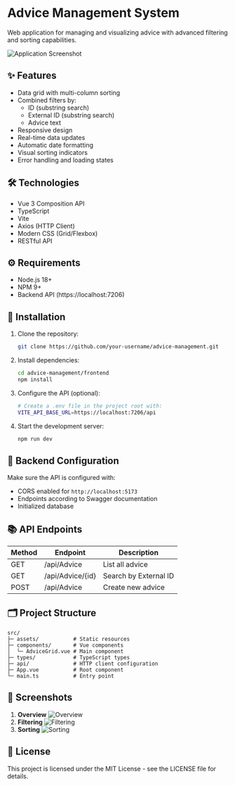 # Advice Management System

Web application for managing and visualizing advice with advanced filtering and sorting capabilities.

![Application Screenshot](https://imgur.com/pyLJqsn)

## ✨ Features

- Data grid with multi-column sorting
- Combined filters by:
  - ID (substring search)
  - External ID (substring search)
  - Advice text
- Responsive design
- Real-time data updates
- Automatic date formatting
- Visual sorting indicators
- Error handling and loading states

## 🛠 Technologies

- Vue 3 Composition API
- TypeScript
- Vite
- Axios (HTTP Client)
- Modern CSS (Grid/Flexbox)
- RESTful API

## ⚙️ Requirements

- Node.js 18+
- NPM 9+
- Backend API (https://localhost:7206)

## 🚀 Installation

1. Clone the repository:
   ```bash
   git clone https://github.com/your-username/advice-management.git
   ```

2. Install dependencies:
   ```bash
   cd advice-management/frontend
   npm install
   ```

3. Configure the API (optional):
   ```bash
   # Create a .env file in the project root with:
   VITE_API_BASE_URL=https://localhost:7206/api
   ```

4. Start the development server:
   ```bash
   npm run dev
   ```

## 🔧 Backend Configuration

Make sure the API is configured with:
* CORS enabled for `http://localhost:5173`
* Endpoints according to Swagger documentation
* Initialized database

## 📚 API Endpoints

| Method | Endpoint           | Description              |
|--------|--------------------| ------------------------ |
| GET    | /api/Advice        | List all advice          |
| GET    | /api/Advice/{id}   | Search by External ID    |
| POST   | /api/Advice        | Create new advice        |

## 🗂 Project Structure

```
src/
├─ assets/           # Static resources
├─ components/       # Vue components
│  └─ AdviceGrid.vue # Main component
├─ types/            # TypeScript types
├─ api/              # HTTP client configuration
├─ App.vue           # Root component
└─ main.ts           # Entry point
```

## 📸 Screenshots

1. **Overview**
   ![Overview](https://imgur.com/pyLJqsn)
2. **Filtering**
   ![Filtering](https://imgur.com/cmxssRS)
3. **Sorting**
   ![Sorting](https://imgur.com/UCHxurV)

## 📄 License

This project is licensed under the MIT License - see the LICENSE file for details.
